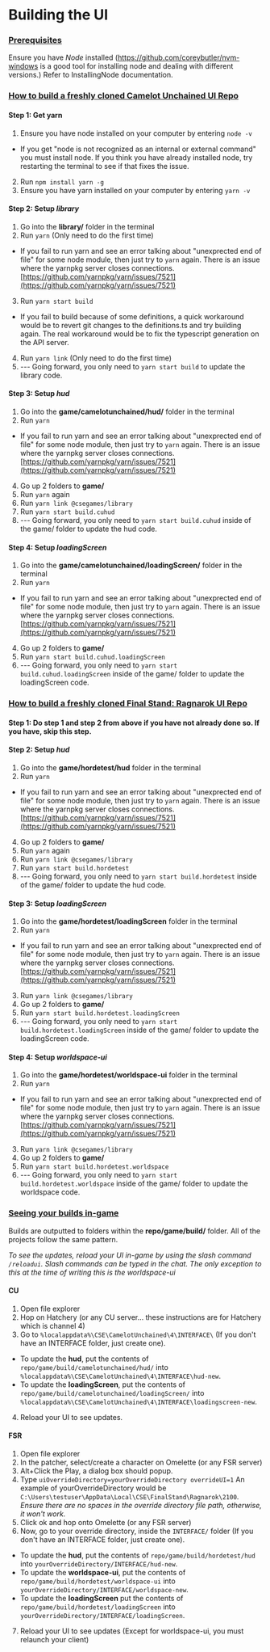 # Building the UI



### <ins>Prerequisites</ins>
Ensure you have *Node* installed (https://github.com/coreybutler/nvm-windows is a good tool for installing node and dealing with different versions.) Refer to InstallingNode documentation.


### <ins>How to build a freshly cloned Camelot Unchained UI Repo</ins>



#### Step 1: Get yarn
1. Ensure you have node installed on your computer by entering `node -v`
  - If you get "node is not recognized as an internal or external command" you must install node. If you think you have already installed node, try restarting the terminal to see if that fixes the issue.
2. Run `npm install yarn -g`
3. Ensure you have yarn installed on your computer by entering `yarn -v`



#### Step 2: Setup *library*
1. Go into the **library/** folder in the terminal
2. Run `yarn` (Only need to do the first time)
  - If you fail to run yarn and see an error talking about "unexprected end of file" for some node module, then just try to `yarn` again.  There is an issue where the yarnpkg server closes connections. [https://github.com/yarnpkg/yarn/issues/7521](https://github.com/yarnpkg/yarn/issues/7521)
3. Run `yarn start build`
  - If you fail to build because of some definitions, a quick workaround would be to revert git changes to the definitions.ts and try building again. The real workaround would be to fix the typescript generation on the API server.
4. Run `yarn link` (Only need to do the first time)
5. --- Going forward, you only need to `yarn start build` to update the library code.



#### Step 3: Setup *hud*
1. Go into the **game/camelotunchained/hud/** folder in the terminal
2. Run `yarn`
  - If you fail to run yarn and see an error talking about "unexprected end of file" for some node module, then just try to `yarn` again.  There is an issue where the yarnpkg server closes connections. [https://github.com/yarnpkg/yarn/issues/7521](https://github.com/yarnpkg/yarn/issues/7521)
4. Go up 2 folders to **game/**
5. Run `yarn` again
6. Run `yarn link @csegames/library`
7. Run `yarn start build.cuhud`
8. --- Going forward, you only need to `yarn start build.cuhud` inside of the game/ folder to update the hud code.

  

#### Step 4: Setup *loadingScreen*
1. Go into the **game/camelotunchained/loadingScreen/** folder in the terminal
2. Run `yarn`
  - If you fail to run yarn and see an error talking about "unexprected end of file" for some node module, then just try to `yarn` again.  There is an issue where the yarnpkg server closes connections. [https://github.com/yarnpkg/yarn/issues/7521](https://github.com/yarnpkg/yarn/issues/7521)
4. Go up 2 folders to **game/**
5. Run `yarn start build.cuhud.loadingScreen`
6. --- Going forward, you only need to `yarn start build.cuhud.loadingScreen` inside of the game/ folder to update the loadingScreen code.

  

### <ins>How to build a freshly cloned Final Stand: Ragnarok UI Repo</ins>

  

#### Step 1: Do step 1 and step 2 from above if you have not already done so. If you have, skip this step.

  

#### Step 2: Setup *hud*
1. Go into the **game/hordetest/hud** folder in the terminal
2. Run `yarn`
  - If you fail to run yarn and see an error talking about "unexprected end of file" for some node module, then just try to `yarn` again.  There is an issue where the yarnpkg server closes connections. [https://github.com/yarnpkg/yarn/issues/7521](https://github.com/yarnpkg/yarn/issues/7521)
4. Go up 2 folders to **game/**
5. Run `yarn` again
6. Run `yarn link @csegames/library`
7. Run `yarn start build.hordetest`
8. --- Going forward, you only need to `yarn start build.hordetest` inside of the game/ folder to update the hud code.

  

#### Step 3: Setup *loadingScreen*
1. Go into the **game/hordetest/loadingScreen** folder in the terminal
2. Run `yarn`
  - If you fail to run yarn and see an error talking about "unexprected end of file" for some node module, then just try to `yarn` again.  There is an issue where the yarnpkg server closes connections. [https://github.com/yarnpkg/yarn/issues/7521](https://github.com/yarnpkg/yarn/issues/7521)
3. Run `yarn link @csegames/library`
4. Go up 2 folders to **game/**
5. Run `yarn start build.hordetest.loadingScreen`
6. --- Going forward, you only need to `yarn start build.hordetest.loadingScreen` inside of the game/ folder to update the loadingScreen code.

  

#### Step 4: Setup *worldspace-ui*
1. Go into the **game/hordetest/worldspace-ui** folder in the terminal
2. Run `yarn`
  - If you fail to run yarn and see an error talking about "unexprected end of file" for some node module, then just try to `yarn` again.  There is an issue where the yarnpkg server closes connections. [https://github.com/yarnpkg/yarn/issues/7521](https://github.com/yarnpkg/yarn/issues/7521)
3. Run `yarn link @csegames/library`
4. Go up 2 folders to **game/**
5. Run `yarn start build.hordetest.worldspace`
6. --- Going forward, you only need to `yarn start build.hordetest.worldspace` inside of the game/ folder to update the worldspace code.

  

### <ins>Seeing your builds in-game</ins>

  

Builds are outputted to folders within the **repo/game/build/** folder. All of the projects follow the same pattern.

  

*To see the updates, reload your UI in-game by using the slash command `/reloadui`. Slash commands can be typed in the chat. The only exception to this at the time of writing this is the worldspace-ui*

  

#### CU

1) Open file explorer
2) Hop on Hatchery (or any CU server... these instructions are for Hatchery which is channel 4)
3) Go to `%localappdata%\CSE\CamelotUnchained\4\INTERFACE\` (If you don't have an INTERFACE folder, just create one).
  - To update the **hud**, put the contents of `repo/game/build/camelotunchained/hud/` into `%localappdata%\CSE\CamelotUnchained\4\INTERFACE\hud-new`.
  - To update the **loadingScreen**, put the contents of `repo/game/build/camelotunchained/loadingScreen/` into `%localappdata%\CSE\CamelotUnchained\4\INTERFACE\loadingscreen-new`.
4) Reload your UI to see updates.

  

#### FSR

1) Open file explorer
2) In the patcher, select/create a character on Omelette (or any FSR server)
3) Alt+Click the Play, a dialog box should popup.
4) Type `uiOverrideDirectory=yourOverrideDirectory overrideUI=1` An example of yourOverrideDirectory would be `C:\Users\testuser\AppData\Local\CSE\FinalStand\Ragnarok\2100`. *Ensure there are no spaces in the override directory file path, otherwise, it won't work.*
5) Click ok and hop onto Omelette (or any FSR server)
6) Now, go to your override directory, inside the `INTERFACE/` folder (If you don't have an INTERFACE folder, just create one).
  - To update the **hud**, put the contents of `repo/game/build/hordetest/hud` into `yourOverrideDirectory/INTERFACE/hud-new`.
  - To update the **worldspace-ui**, put the contents of `repo/game/build/hordetest/worldspace-ui` into `yourOverrideDirectory/INTERFACE/worldspace-new`.
  - To update the **loadingScreen** put the contents of `repo/game/build/hordetest/loadingScreen` into `yourOverrideDirectory/INTERFACE/loadingScreen`.
7) Reload your UI to see updates (Except for worldspace-ui, you must relaunch your client)